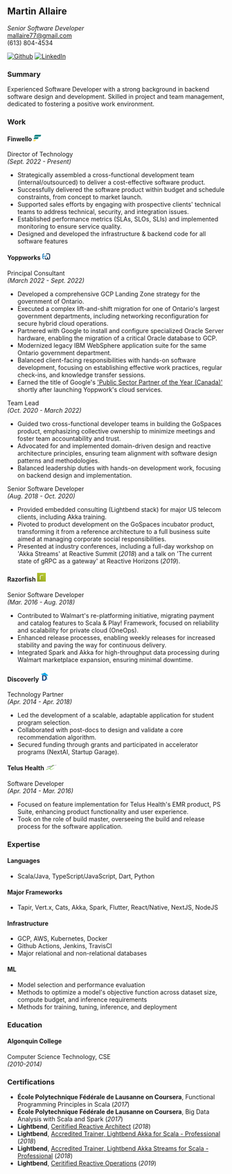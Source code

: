 ## Martin Allaire
*Senior Software Developer* \
mallaire77@gmail.com \
(613) 804-4534

[![Github](https://img.shields.io/badge/github-%23121011.svg?style=for-the-badge&logo=github&logoColor=white)](https://github.com/mallaire77)
[![LinkedIn](https://img.shields.io/badge/linkedin-%230077B5.svg?style=for-the-badge&logo=linkedin&logoColor=white)](https://www.linkedin.com/in/mallaire77/)

### Summary
Experienced Software Developer with a strong background in backend software design and development. Skilled in project and team management, dedicated to fostering a positive work environment.

### Work
#### Finwello <img src="https://github.com/mallaire77/me/blob/main/finwello.png?raw=true" alt="profile" width="20"/>
Director of Technology\
*(Sept. 2022 - Present)*

- Strategically assembled a cross-functional development team (internal/outsourced) to deliver a cost-effective software product.
- Successfully delivered the software product within budget and schedule constraints, from concept to market launch.
- Supported sales efforts by engaging with prospective clients' technical teams to address technical, security, and integration issues.
- Established performance metrics (SLAs, SLOs, SLIs) and implemented monitoring to ensure service quality.
- Designed and developed the infrastructure & backend code for all software features

#### Yoppworks  <img src="https://github.com/mallaire77/me/blob/main/yoppworks.png?raw=true" alt="profile" width="20"/>
Principal Consultant\
*(March 2022 - Sept. 2022)*

- Developed a comprehensive GCP Landing Zone strategy for the government of Ontario.
- Executed a complex lift-and-shift migration for one of Ontario's largest government departments, including networking reconfiguration for secure hybrid cloud operations.
- Partnered with Google to install and configure specialized Oracle Server hardware, enabling the migration of a critical Oracle database to GCP.
- Modernized legacy IBM WebSphere application suite for the same Ontario government department.
- Balanced client-facing responsibilities with hands-on software development, focusing on establishing effective work practices, regular check-ins, and knowledge transfer sessions.
- Earned the title of Google's ['Public Sector Partner of the Year (Canada)'](https://improving.com/thoughts/yoppworks-named-the-2023-google-cloud-public-sector-partner-of-the-year) shortly after launching Yoppwork's cloud services.

Team Lead\
*(Oct. 2020 - March 2022)*

- Guided two cross-functional developer teams in building the GoSpaces product, emphasizing collective ownership to minimize meetings and foster team accountability and trust.
- Advocated for and implemented domain-driven design and reactive architecture principles, ensuring team alignment with software design patterns and methodologies.
- Balanced leadership duties with hands-on development work, focusing on backend design and implementation.

Senior Software Developer\
*(Aug. 2018 - Oct. 2020)*

- Provided embedded consulting (Lightbend stack) for major US telecom clients, including Akka training.
- Pivoted to product development on the GoSpaces incubator product, transforming it from a reference architecture to a full business suite aimed at managing corporate social responsibilities.
- Presented at industry conferences, including a full-day workshop on 'Akka Streams' at Reactive Summit (*2018*) and a talk on 'The current state of gRPC as a gateway' at Reactive Horizons (*2019*).

#### Razorfish <img src="https://github.com/mallaire77/me/blob/main/razorfish.png?raw=true" alt="profile" width="20"/>
Senior Software Developer\
*(Mar. 2016 - Aug. 2018)*

- Contributed to Walmart's re-platforming initiative, migrating payment and catalog features to Scala & Play! Framework, focused on reliability and scalability for private cloud (OneOps).
- Enhanced release processes, enabling weekly releases for increased stability and paving the way for continuous delivery.
- Integrated Spark and Akka for high-throughput data processing during Walmart marketplace expansion, ensuring minimal downtime.

#### Discoverly <img src="https://github.com/mallaire77/me/blob/main/discoverly.png?raw=true" alt="profile" width="20"/>
Technology Partner\
*(Apr. 2014 - Apr. 2018)*

- Led the development of a scalable, adaptable application for student program selection.
- Collaborated with post-docs to design and validate a core recommendation algorithm.
- Secured funding through grants and participated in accelerator programs (NextAI, Startup Garage).

#### Telus Health <img src="https://github.com/mallaire77/me/blob/main/telus.png?raw=true" alt="profile" width="25"/>
Software Developer\
*(Apr. 2014 - Mar. 2016)*

- Focused on feature implementation for Telus Health's EMR product, PS Suite, enhancing product functionality and user experience.
- Took on the role of build master, overseeing the build and release process for the software application.

### Expertise
#### Languages
- Scala/Java, TypeScript/JavaScript, Dart, Python

#### Major Frameworks
- Tapir, Vert.x, Cats, Akka, Spark, Flutter, React/Native, NextJS, NodeJS

#### Infrastructure
- GCP, AWS, Kubernetes, Docker
- Github Actions, Jenkins, TravisCI
- Major relational and non-relational databases

#### ML
- Model selection and performance evaluation
- Methods to optimize a model's objective function across dataset size, compute budget, and inference requirements
- Methods for training, tuning, inference, and deployment

### Education
#### Algonquin College
Computer Science Technology, CSE\
*(2010-2014)*

### Certifications
- **École Polytechnique Fédérale de Lausanne on Coursera**, Functional Programming Principles in Scala (*2017*)
- **École Polytechnique Fédérale de Lausanne on Coursera**, Big Data Analysis with Scala and Spark (*2017*)
- **Lightbend**, [Ceritified Reactive Architect](https://drive.google.com/file/d/1UGKEGgl72saxOaSJzS1pk9q26vCk9kA9/view) (*2018*)
- **Lightbend**, [Accredited Trainer, Lightbend Akka for Scala - Professional](https://drive.google.com/file/d/1U9VPr-ouuZ6wSBzdoNQXAxp15dbj3VxJ/view) (*2018*)
- **Lightbend**, [Accredited Trainer, Lightbend Akka Streams for Scala - Professional](https://drive.google.com/file/d/1UDHpSjELPFSg0758yzOr0DmvLBR46IZE/view) (*2018*)
- **Lightbend**, [Ceritified Reactive Operations](https://drive.google.com/file/d/1U0_MYDQK2tkVmTz8IY4vgT68Y0mltoF4/view) (*2019*)
